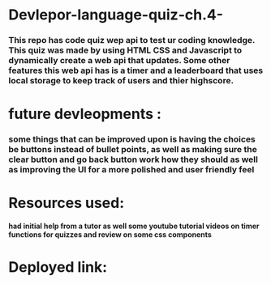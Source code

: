 # Devlepor-language-quiz-ch.4-
### This repo has code quiz wep api to test ur coding knowledge. This quiz was made by using HTML CSS and Javascript to dynamically create a web api that updates. Some other features this web api has is a timer and a leaderboard that uses local storage to keep track of users and thier highscore.
# future devleopments : 
### some things that can be improved upon is having the choices be buttons instead of bullet points, as well as making sure the clear button and go back button work how they should as well as improving the UI for a more polished and user friendly feel
# Resources used:
#### had initial help from a tutor as well some youtube tutorial videos on timer functions for quizzes and review on some css components
# Deployed link:
